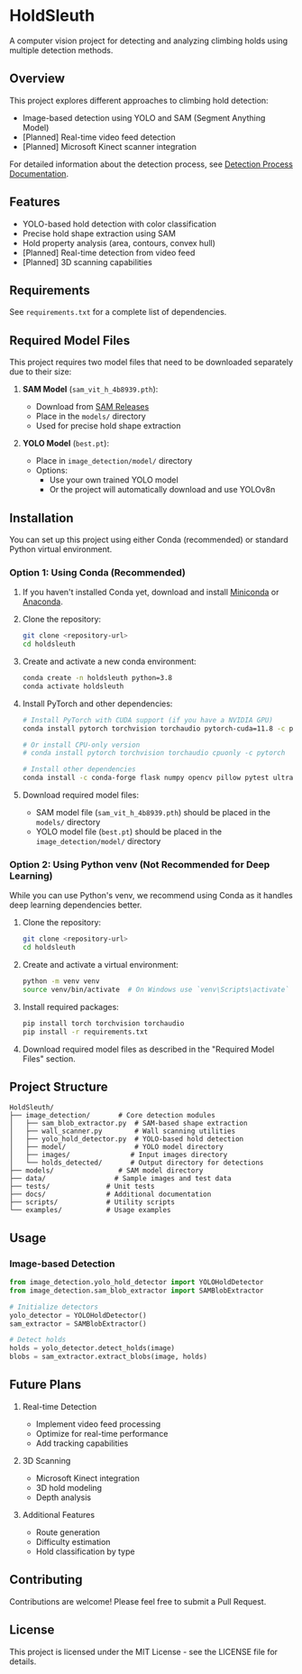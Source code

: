 # HoldSleuth

A computer vision project for detecting and analyzing climbing holds using multiple detection methods.

## Overview

This project explores different approaches to climbing hold detection:
- Image-based detection using YOLO and SAM (Segment Anything Model)
- [Planned] Real-time video feed detection
- [Planned] Microsoft Kinect scanner integration

For detailed information about the detection process, see [Detection Process Documentation](docs/detection_process.md).

## Features

- YOLO-based hold detection with color classification
- Precise hold shape extraction using SAM
- Hold property analysis (area, contours, convex hull)
- [Planned] Real-time detection from video feed
- [Planned] 3D scanning capabilities

## Requirements

See `requirements.txt` for a complete list of dependencies.

## Required Model Files

This project requires two model files that need to be downloaded separately due to their size:

1. **SAM Model** (`sam_vit_h_4b8939.pth`):
   - Download from [SAM Releases](https://github.com/facebookresearch/segment-anything/releases/)
   - Place in the `models/` directory
   - Used for precise hold shape extraction

2. **YOLO Model** (`best.pt`):
   - Place in `image_detection/model/` directory
   - Options:
     - Use your own trained YOLO model
     - Or the project will automatically download and use YOLOv8n

## Installation

You can set up this project using either Conda (recommended) or standard Python virtual environment.

### Option 1: Using Conda (Recommended)

1. If you haven't installed Conda yet, download and install [Miniconda](https://docs.conda.io/en/latest/miniconda.html) or [Anaconda](https://www.anaconda.com/download).

2. Clone the repository:
   ```bash
   git clone <repository-url>
   cd holdsleuth
   ```

3. Create and activate a new conda environment:
   ```bash
   conda create -n holdsleuth python=3.8
   conda activate holdsleuth
   ```

4. Install PyTorch and other dependencies:
   ```bash
   # Install PyTorch with CUDA support (if you have a NVIDIA GPU)
   conda install pytorch torchvision torchaudio pytorch-cuda=11.8 -c pytorch -c nvidia

   # Or install CPU-only version
   # conda install pytorch torchvision torchaudio cpuonly -c pytorch

   # Install other dependencies
   conda install -c conda-forge flask numpy opencv pillow pytest ultralytics svgwrite segment-anything
   ```

5. Download required model files:
   - SAM model file (`sam_vit_h_4b8939.pth`) should be placed in the `models/` directory
   - YOLO model file (`best.pt`) should be placed in the `image_detection/model/` directory

### Option 2: Using Python venv (Not Recommended for Deep Learning)

While you can use Python's venv, we recommend using Conda as it handles deep learning dependencies better.

1. Clone the repository:
   ```bash
   git clone <repository-url>
   cd holdsleuth
   ```

2. Create and activate a virtual environment:
   ```bash
   python -m venv venv
   source venv/bin/activate  # On Windows use `venv\Scripts\activate`
   ```

3. Install required packages:
   ```bash
   pip install torch torchvision torchaudio
   pip install -r requirements.txt
   ```

4. Download required model files as described in the "Required Model Files" section.

## Project Structure

```
HoldSleuth/
├── image_detection/       # Core detection modules
│   ├── sam_blob_extractor.py  # SAM-based shape extraction
│   ├── wall_scanner.py        # Wall scanning utilities
│   ├── yolo_hold_detector.py  # YOLO-based hold detection
│   ├── model/                 # YOLO model directory
│   ├── images/               # Input images directory
│   └── holds_detected/       # Output directory for detections
├── models/                # SAM model directory
├── data/                 # Sample images and test data
├── tests/              # Unit tests
├── docs/               # Additional documentation
├── scripts/            # Utility scripts
└── examples/           # Usage examples
```

## Usage

### Image-based Detection

```python
from image_detection.yolo_hold_detector import YOLOHoldDetector
from image_detection.sam_blob_extractor import SAMBlobExtractor

# Initialize detectors
yolo_detector = YOLOHoldDetector()
sam_extractor = SAMBlobExtractor()

# Detect holds
holds = yolo_detector.detect_holds(image)
blobs = sam_extractor.extract_blobs(image, holds)
```

## Future Plans

1. Real-time Detection
   - Implement video feed processing
   - Optimize for real-time performance
   - Add tracking capabilities

2. 3D Scanning
   - Microsoft Kinect integration
   - 3D hold modeling
   - Depth analysis

3. Additional Features
   - Route generation
   - Difficulty estimation
   - Hold classification by type

## Contributing

Contributions are welcome! Please feel free to submit a Pull Request.

## License

This project is licensed under the MIT License - see the LICENSE file for details.